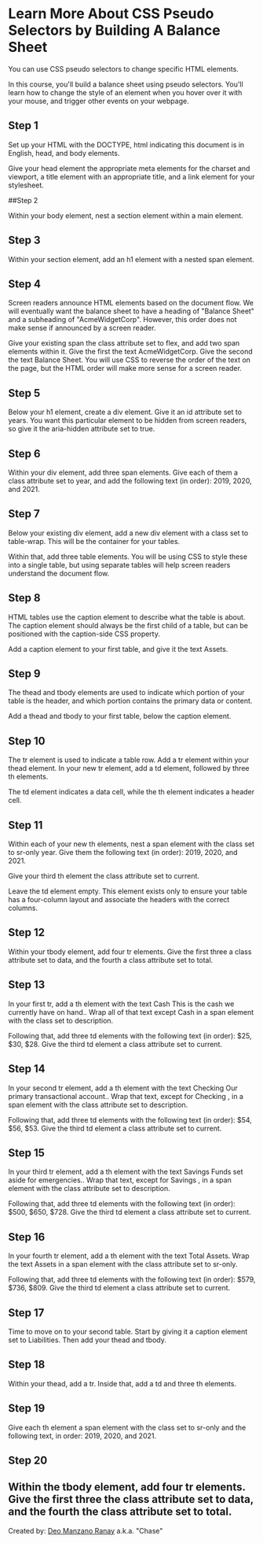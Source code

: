 # Learn More About CSS Pseudo Selectors by Building A Balance Sheet

You can use CSS pseudo selectors to change specific HTML elements.

In this course, you'll build a balance sheet using pseudo selectors. You'll learn how to change the style of an element when you hover over it with your mouse, and trigger other events on your webpage.

## Step 1

Set up your HTML with the DOCTYPE, html indicating this document is in English, head, and body elements.

Give your head element the appropriate meta elements for the charset and viewport, a title element with an appropriate title, and a link element for your stylesheet.

##Step 2

Within your body element, nest a section element within a main element.

## Step 3

Within your section element, add an h1 element with a nested span element.

## Step 4

Screen readers announce HTML elements based on the document flow. We will eventually want the balance sheet to have a heading of "Balance Sheet" and a subheading of "AcmeWidgetCorp". However, this order does not make sense if announced by a screen reader.

Give your existing span the class attribute set to flex, and add two span elements within it. Give the first the text AcmeWidgetCorp. Give the second the text Balance Sheet. You will use CSS to reverse the order of the text on the page, but the HTML order will make more sense for a screen reader.

## Step 5

Below your h1 element, create a div element. Give it an id attribute set to years. You want this particular element to be hidden from screen readers, so give it the aria-hidden attribute set to true.

## Step 6

Within your div element, add three span elements. Give each of them a class attribute set to year, and add the following text (in order): 2019, 2020, and 2021.

## Step 7

Below your existing div element, add a new div element with a class set to table-wrap. This will be the container for your tables.

Within that, add three table elements. You will be using CSS to style these into a single table, but using separate tables will help screen readers understand the document flow.

## Step 8

HTML tables use the caption element to describe what the table is about. The caption element should always be the first child of a table, but can be positioned with the caption-side CSS property.

Add a caption element to your first table, and give it the text Assets.

## Step 9

The thead and tbody elements are used to indicate which portion of your table is the header, and which portion contains the primary data or content.

Add a thead and tbody to your first table, below the caption element.

## Step 10

The tr element is used to indicate a table row. Add a tr element within your thead element. In your new tr element, add a td element, followed by three th elements.

The td element indicates a data cell, while the th element indicates a header cell.

## Step 11

Within each of your new th elements, nest a span element with the class set to sr-only year. Give them the following text (in order): 2019, 2020, and 2021.

Give your third th element the class attribute set to current.

Leave the td element empty. This element exists only to ensure your table has a four-column layout and associate the headers with the correct columns.

## Step 12

Within your tbody element, add four tr elements. Give the first three a class attribute set to data, and the fourth a class attribute set to total.

## Step 13

In your first tr, add a th element with the text Cash This is the cash we currently have on hand.. Wrap all of that text except Cash in a span element with the class set to description.

Following that, add three td elements with the following text (in order): $25, $30, $28. Give the third td element a class attribute set to current.

## Step 14

In your second tr element, add a th element with the text Checking Our primary transactional account.. Wrap that text, except for Checking , in a span element with the class attribute set to description.

Following that, add three td elements with the following text (in order): $54, $56, $53. Give the third td element a class attribute set to current.

## Step 15

In your third tr element, add a th element with the text Savings Funds set aside for emergencies.. Wrap that text, except for Savings , in a span element with the class attribute set to description.

Following that, add three td elements with the following text (in order): $500, $650, $728. Give the third td element a class attribute set to current.

## Step 16

In your fourth tr element, add a th element with the text Total Assets. Wrap the text Assets in a span element with the class attribute set to sr-only.

Following that, add three td elements with the following text (in order): $579, $736, $809. Give the third td element a class attribute set to current.

## Step 17

Time to move on to your second table. Start by giving it a caption element set to Liabilities. Then add your thead and tbody.

## Step 18

Within your thead, add a tr. Inside that, add a td and three th elements.

## Step 19

Give each th element a span element with the class set to sr-only and the following text, in order: 2019, 2020, and 2021.

## Step 20

Within the tbody element, add four tr elements. Give the first three the class attribute set to data, and the fourth the class attribute set to total.
---
Created by: [Deo Manzano Ranay](https://www.facebook.com/deomranayofficialfbaccount/) a.k.a. "Chase"